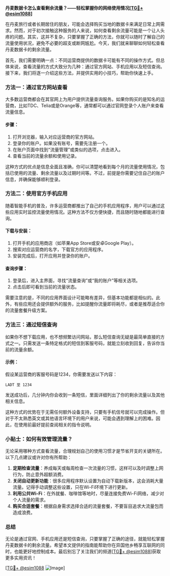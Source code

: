 **丹麦数据卡怎么查看剩余流量？——轻松掌握你的网络使用情况[[TG💪+ @esim1088](https://t.me/s/esim1088)]**

在丹麦旅行或者长期居住的朋友，可能会选择购买当地的数据卡来满足日常上网需求。然而，对于初次接触这种服务的人来说，如何查看剩余流量可能是一个让人头疼的问题。其实，这并不复杂，只要掌握了正确的方法，你就可以随时了解自己的流量使用状况，避免不必要的超支或断网尴尬。今天，我们就来聊聊如何轻松查看丹麦数据卡的剩余流量。

首先，我们需要明确一点：不同运营商提供的数据卡可能有不同的操作方式。但总体来说，查看流量的方式大致分为几种：通过官方网站、手机应用以及短信查询。接下来，我们将逐一介绍这些方法，并提供实用的小技巧，帮助你快速上手。

### 方法一：通过官方网站查看

大多数运营商都会在其官网上为用户提供流量查询服务。如果你购买的是知名的运营商，比如TDC、Telia或是Orange等，通常都可以通过官网登录个人账户来查看流量信息。

#### 步骤：
1. 打开浏览器，输入对应运营商的官方网站。
2. 登录你的账户。如果没有账号，需要先注册一个。
3. 在账户页面中找到“流量管理”或类似的选项，点击进入。
4. 查看当前的流量余额和使用记录。

这种方式的优点是信息全面且准确，你可以清楚地看到每个月的流量使用情况，包括已使用的流量、剩余流量以及过期时间等。不过，前提是你需要记住自己的账户信息，并确保能够顺利登录。

### 方法二：使用官方手机应用

随着智能手机的普及，许多运营商都推出了自己的手机应用程序，用户可以通过这些应用实时监控流量使用情况。这种方法不仅方便快捷，而且随时随地都能进行查询。

#### 下载与安装：
1. 打开手机的应用商店（如苹果App Store或安卓Google Play）。
2. 搜索对应运营商的名字，下载官方的应用程序。
3. 安装完成后，打开应用并登录你的账户。

#### 查询步骤：
1. 登录后，进入主界面，寻找“流量查询”或“我的账户”等相关选项。
2. 点击后即可看到当前的流量状态。

需要注意的是，不同的应用界面设计可能略有差异，但基本功能都是相似的。此外，有些应用还会提供额外的服务，比如提醒你流量即将耗尽，或者是推荐适合你的流量套餐升级方案。

### 方法三：通过短信查询

如果你不想下载应用，也不想频繁访问网站，那么短信查询无疑是最简单直接的方式之一。只需发送一条特定格式的短信到客服号码，就能立刻收到回复，告诉你当前的流量余额。

#### 示例：
假设某运营商的客服号码是1234，你需要发送以下内容：
```
LADT 至 1234
```
发送成功后，几分钟内你会收到一条短信，里面详细列出了你的剩余流量以及其他相关信息。

这种方式的优势在于无需任何额外设备支持，只要有手机信号就可以完成操作。但对于不太熟悉英文或其他语言环境下的用户来说，可能会遇到理解上的困难。因此，在使用前最好提前查阅相关的指令说明。

### 小贴士：如何有效管理流量？

无论采用哪种方式查看流量，合理规划自己的使用习惯才是节省开支的关键所在。以下几点建议或许对你有所帮助：

1. **定期检查流量**：养成每天或每周检查一次流量的习惯，这样可以及时调整上网行为，防止意外超额消费。
2. **关闭自动更新功能**：很多应用程序默认设置为自动下载新版本，这会消耗大量流量。记得手动调整这些设置，只在Wi-Fi环境下进行更新。
3. **利用公共Wi-Fi**：在外就餐、咖啡馆等地时，尽量连接免费Wi-Fi网络，减少对个人流量的需求。
4. **购买合适套餐**：根据自身需求选择合适的流量套餐，不要盲目追求大流量包而造成浪费。

### 总结

无论是通过官网、手机应用还是短信查询，只要掌握了正确的途径，就能轻松掌握丹麦数据卡的剩余流量。希望本文提供的指南能帮助你在异国他乡畅享互联网的同时，也能更好地控制成本。最后别忘了关注我们的频道[[TG💪+ @esim1088](https://t.me/s/esim1088)]获取更多实用资讯！

[[TG💪+ @esim1088](https://t.me/s/esim1088) ![Image](https://i.postimg.cc/4NQfJmqS/Snipaste-2025-05-13-00-14-12.png)]